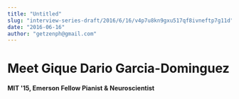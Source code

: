 ```yaml
---
title: "Untitled"
slug: "interview-series-draft/2016/6/16/v4p7u8kn9gxu517qf8ivneftp7g11d"
date: "2016-06-16"
author: "getzenph@gmail.com"
---
```


# Meet Gique **Dario Garcia-Dominguez**

**MIT '15, Emerson Fellow Pianist & Neuroscientist**